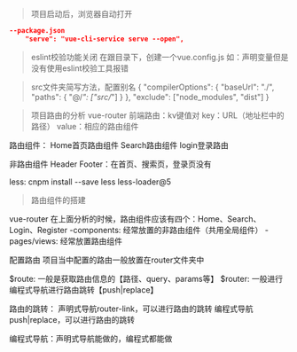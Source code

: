 > 项目启动后，浏览器自动打开
```json
--package.json
    "serve": "vue-cli-service serve --open",
```

> eslint校验功能关闭
在跟目录下，创建一个vue.config.js
如：声明变量但是没有使用eslint校验工具报错

> src文件夹简写方法，配置别名
{
    "compilerOptions": {
        "baseUrl": "./",
        "paths": {
            "@/*": ["src/*"]
        }
    },
    "exclude": ["node_modules", "dist"]
}

> 项目路由的分析
vue-router
前端路由：kv键值对
key：URL（地址栏中的路径）
value：相应的路由组件

路由组件：
Home首页路由组件
Search路由组件
login登录路由

非路由组件
Header
Footer：在首页、搜索页，登录页没有

less: cnpm install --save less less-loader@5

> 路由组件的搭建

vue-router
在上面分析的时候，路由组件应该有四个：Home、Search、Login、Register
-components: 经常放置的非路由组件（共用全局组件）
-pages/views: 经常放置路由组件

配置路由
项目当中配置的路由一般放置在router文件夹中

$route: 一般是获取路由信息的【路径、query、params等】
$router: 一般进行编程式导航进行路由跳转【push|replace】

路由的跳转：
    声明式导航router-link，可以进行路由的跳转
    编程式导航push|replace，可以进行路由的跳转

编程式导航：声明式导航能做的，编程式都能做